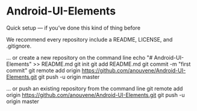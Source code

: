 # Android-UI-Elements

Quick setup — if you’ve done this kind of thing before

We recommend every repository include a README, LICENSE, and .gitignore. 

… or create a new repository on the command line
echo "# Android-UI-Elements" >> README.md
git init
git add README.md
git commit -m "first commit"
git remote add origin https://github.com/anouvene/Android-UI-Elements.git
git push -u origin master

… or push an existing repository from the command line
git remote add origin https://github.com/anouvene/Android-UI-Elements.git
git push -u origin master

